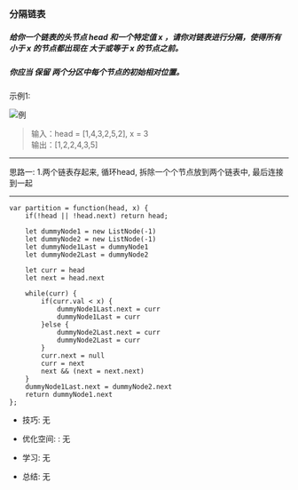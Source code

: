 
### 分隔链表

##### 给你一个链表的头节点 head 和一个特定值 x ，请你对链表进行分隔，使得所有 小于 x 的节点都出现在 大于或等于 x 的节点之前。  
##### 你应当 保留 两个分区中每个节点的初始相对位置。

示例1:

![例](http://120.79.201.10:9000/leetcode_pic/086_01.jpg)

> 输入：head = [1,4,3,2,5,2], x = 3  
  输出：[1,2,2,4,3,5]  

---

思路一: 
1.两个链表存起来, 循环head, 拆除一个个节点放到两个链表中, 最后连接到一起

---

```
var partition = function(head, x) {
    if(!head || !head.next) return head;

    let dummyNode1 = new ListNode(-1)
    let dummyNode2 = new ListNode(-1)
    let dummyNode1Last = dummyNode1
    let dummyNode2Last = dummyNode2

    let curr = head
    let next = head.next

    while(curr) {
        if(curr.val < x) {
            dummyNode1Last.next = curr
            dummyNode1Last = curr
        }else {
            dummyNode2Last.next = curr
            dummyNode2Last = curr
        }
        curr.next = null
        curr = next
        next && (next = next.next)
    }
    dummyNode1Last.next = dummyNode2.next
    return dummyNode1.next
};
```

* 技巧: 无 

* 优化空间: : 无 

* 学习: 无

* 总结: 无
